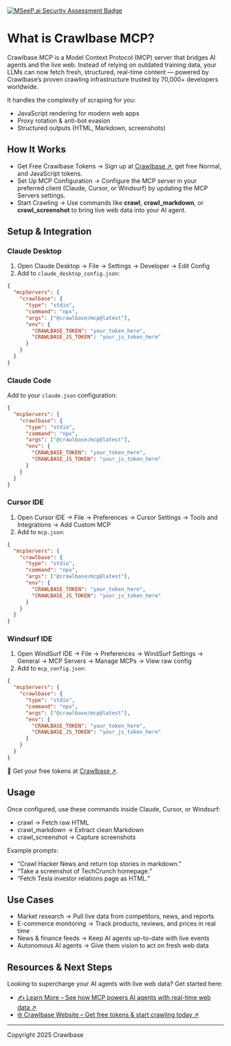 [![MSeeP.ai Security Assessment Badge](https://mseep.net/pr/crawlbase-crawlbase-mcp-badge.png)](https://mseep.ai/app/crawlbase-crawlbase-mcp)

# What is Crawlbase MCP?

Crawlbase MCP is a Model Context Protocol (MCP) server that bridges AI agents and the live web. Instead of relying on outdated training data, your LLMs can now fetch fresh, structured, real-time content — powered by Crawlbase’s proven crawling infrastructure trusted by 70,000+ developers worldwide.

It handles the complexity of scraping for you:

- JavaScript rendering for modern web apps
- Proxy rotation & anti-bot evasion
- Structured outputs (HTML, Markdown, screenshots)

## How It Works

- Get Free Crawlbase Tokens → Sign up at [Crawlbase ↗️](https://crawlbase.com/signup?utm_source=github&utm_medium=readme&utm_campaign=mcp_launch&utm_content=signup_link), get free Normal, and JavaScript tokens.
- Set Up MCP Configuration → Configure the MCP server in your preferred client (Claude, Cursor, or Windsurf) by updating the MCP Servers settings.
- Start Crawling → Use commands like **crawl**, **crawl_markdown**, or **crawl_screenshot** to bring live web data into your AI agent.

## Setup & Integration

### Claude Desktop

1. Open Claude Desktop → File → Settings → Developer → Edit Config
2. Add to `claude_desktop_config.json`:

```json
{
  "mcpServers": {
    "crawlbase": {
      "type": "stdio",
      "command": "npx",
      "args": ["@crawlbase/mcp@latest"],
      "env": {
        "CRAWLBASE_TOKEN": "your_token_here",
        "CRAWLBASE_JS_TOKEN": "your_js_token_here"
      }
    }
  }
}
```

### Claude Code

Add to your `claude.json` configuration:

```json
{
  "mcpServers": {
    "crawlbase": {
      "type": "stdio",
      "command": "npx",
      "args": ["@crawlbase/mcp@latest"],
      "env": {
        "CRAWLBASE_TOKEN": "your_token_here",
        "CRAWLBASE_JS_TOKEN": "your_js_token_here"
      }
    }
  }
}
```

### Cursor IDE

1. Open Cursor IDE → File → Preferences → Cursor Settings → Tools and Integrations → Add Custom MCP
2. Add to `mcp.json`:

```json
{
  "mcpServers": {
    "crawlbase": {
      "type": "stdio",
      "command": "npx",
      "args": ["@crawlbase/mcp@latest"],
      "env": {
        "CRAWLBASE_TOKEN": "your_token_here",
        "CRAWLBASE_JS_TOKEN": "your_js_token_here"
      }
    }
  }
}
```

### Windsurf IDE

1. Open WindSurf IDE → File → Preferences → WindSurf Settings → General → MCP Servers → Manage MCPs → View raw config
2. Add to `mcp_config.json`:

```json
{
  "mcpServers": {
    "crawlbase": {
      "type": "stdio",
      "command": "npx",
      "args": ["@crawlbase/mcp@latest"],
      "env": {
        "CRAWLBASE_TOKEN": "your_token_here",
        "CRAWLBASE_JS_TOKEN": "your_js_token_here"
      }
    }
  }
}
```

🔑 Get your free tokens at [Crawlbase ↗️](https://crawlbase.com/signup?utm_source=github&utm_medium=readme&utm_campaign=mcp_launch&utm_content=signup_link).

## Usage

Once configured, use these commands inside Claude, Cursor, or Windsurf:

* crawl → Fetch raw HTML
* crawl_markdown → Extract clean Markdown
* crawl_screenshot → Capture screenshots

Example prompts:

- “Crawl Hacker News and return top stories in markdown.”
- “Take a screenshot of TechCrunch homepage.”
- “Fetch Tesla investor relations page as HTML.”

## Use Cases

- Market research → Pull live data from competitors, news, and reports
- E-commerce monitoring → Track products, reviews, and prices in real time
- News & finance feeds → Keep AI agents up-to-date with live events
- Autonomous AI agents → Give them vision to act on fresh web data

## Resources & Next Steps

Looking to supercharge your AI agents with live web data? Get started here:

- [✍️ Learn More – See how MCP powers AI agents with real-time web data ↗️](https://crawlbase.com/blog/introducing-crawlbase-mcp-feed-real-time-web-data-to-the-llms/?utm_source=github&utm_medium=readme&utm_campaign=mcp_launch&utm_content=learn_more)
- [🌐 Crawlbase Website – Get free tokens & start crawling today ↗️](https://crawlbase.com/?utm_source=github&utm_medium=readme&utm_campaign=mcp_launch&utm_content=website_link)

---

Copyright 2025 Crawlbase
